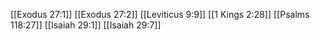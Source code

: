 [[Exodus 27:1]]
[[Exodus 27:2]]
[[Leviticus 9:9]]
[[1 Kings 2:28]]
[[Psalms 118:27]]
[[Isaiah 29:1]]
[[Isaiah 29:7]]
